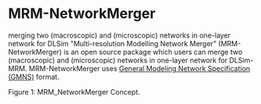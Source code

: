 # MRM-NetworkMerger
merging two (macroscopic) and (microscopic) networks in one-layer network for DLSim
"Multi-resolution Modelling Network Merger" (MRM-NetworkMerger) is an open source package which users can merge two (macroscopic) and (microscopic) networks in one-layer network for DLSim-MRM. MRM-NetworkMerger uses [General Modeling Network Specification (GMNS)](https://github.com/zephyr-data-specs/GMNS) format. 

Figure 1: MRM_NetworkMerger Concept.
